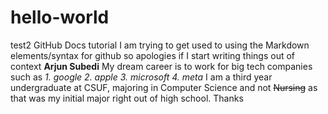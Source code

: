 # hello-world
test2
GitHub Docs tutorial
 I am trying to get used to using the Markdown elements/syntax for github so apologies if I start writing things out of context
**Arjun Subedi**
My dream career is to work for big tech companies such as 
*1. google
2. apple
3. microsoft
4.  meta*
I am a third year undergraduate at CSUF, majoring in Computer Science and not ~~Nursing~~ as that was my initial major right out of high school.
Thanks


